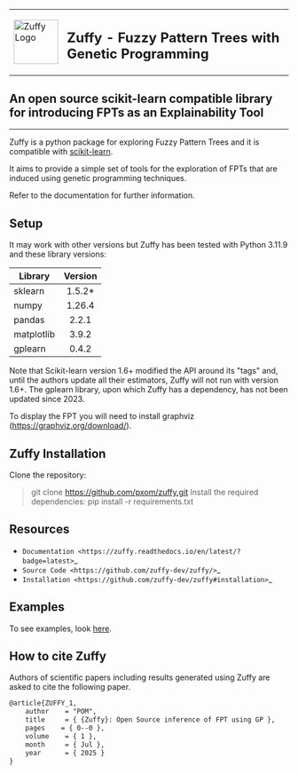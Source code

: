 <table><tr><td><img style="float:left;padding-right:0px;vertical-align:top;border:none" src="https://raw.githubusercontent.com/pxom/zuffy/master/assets/zuffy_logo_small_nb_gr.png" alt="Zuffy Logo" width="80"/></td><td><h2>Zuffy - Fuzzy Pattern Trees with Genetic Programming</h2></td></tr></table>



## An open source scikit-learn compatible library for introducing FPTs as an Explainability Tool
------------------------------------------------------------------------------------------------
<!-- 
![tests](https://github.com/scikit-learn-contrib/project-template/actions/workflows/python-app.yml/badge.svg)
[![codecov](https://codecov.io/gh/scikit-learn-contrib/project-template/graph/badge.svg?token=L0XPWwoPLw)](https://codecov.io/gh/scikit-learn-contrib/project-template)
![doc](https://github.com/scikit-learn-contrib/project-template/actions/workflows/deploy-gh-pages.yml/badge.svg)
```diff
- NOTE THAT THIS PROJECT IS UNDER DEVELOPMENT AND LIKELY TO CHANGE SIGNIFICANTLY UNTIL THE FIRST RELEASE. USE AT YOUR OWN RISK.
```
-->
Zuffy is a python package for exploring Fuzzy Pattern Trees and it is compatible with [scikit-learn](https://scikit-learn.org).

It aims to provide a simple set of tools for the exploration of FPTs that are induced using 
genetic programming techniques.

Refer to the documentation for further information.

## Setup

It may work with other versions but Zuffy has been tested with Python 3.11.9 and these library versions:

  Library    | Version  |
| ---------- | :------: |
| sklearn    | 1.5.2*   |
| numpy      | 1.26.4   |
| pandas     | 2.2.1    |
| matplotlib | 3.9.2    |
| gplearn    | 0.4.2    |

Note that Scikit-learn version 1.6+ modified the API around its "tags" and, until the authors update all their estimators, Zuffy will not run with version 1.6+.  The gplearn library, upon which Zuffy has a dependency, has not been updated since 2023.

To display the FPT you will need to install graphviz (https://graphviz.org/download/).


## Zuffy Installation
Clone the repository:
> git clone https://github.com/pxom/zuffy.git
Install the required dependencies:
> pip install -r requirements.txt

## Resources

- `Documentation <https://zuffy.readthedocs.io/en/latest/?badge=latest>`_
- `Source Code <https://github.com/zuffy-dev/zuffy/>`_
- `Installation <https://github.com/zuffy-dev/zuffy#installation>`_

## Examples

To see examples, look [here](<https://github.com/pxom/zuffy/tree/master/examples>).

## How to cite Zuffy
Authors of scientific papers including results generated using Zuffy are asked to cite the following paper.

```xml
@article{ZUFFY_1, 
    author    = "POM",
    title     = { {Zuffy}: Open Source inference of FPT using GP },
    pages    = { 0--0 },
    volume    = { 1 },
    month     = { Jul },
    year      = { 2025 }
}
```
